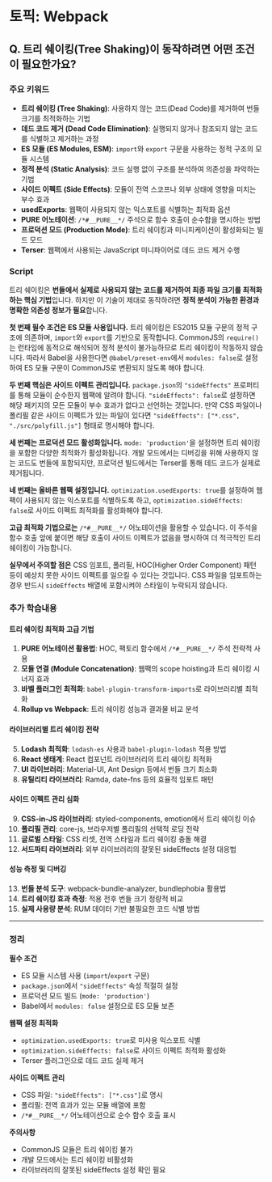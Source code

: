 # 토픽: Webpack

## Q. 트리 쉐이킹(Tree Shaking)이 동작하려면 어떤 조건이 필요한가요?

### 주요 키워드

- **트리 쉐이킹 (Tree Shaking)**: 사용하지 않는 코드(Dead Code)를 제거하여 번들 크기를 최적화하는 기법
- **데드 코드 제거 (Dead Code Elimination)**: 실행되지 않거나 참조되지 않는 코드를 식별하고 제거하는 과정
- **ES 모듈 (ES Modules, ESM)**: `import`와 `export` 구문을 사용하는 정적 구조의 모듈 시스템
- **정적 분석 (Static Analysis)**: 코드 실행 없이 구조를 분석하여 의존성을 파악하는 기법
- **사이드 이펙트 (Side Effects)**: 모듈이 전역 스코프나 외부 상태에 영향을 미치는 부수 효과
- **usedExports**: 웹팩이 사용되지 않는 익스포트를 식별하는 최적화 옵션
- **PURE 어노테이션**: `/*#__PURE__*/` 주석으로 함수 호출이 순수함을 명시하는 방법
- **프로덕션 모드 (Production Mode)**: 트리 쉐이킹과 미니피케이션이 활성화되는 빌드 모드
- **Terser**: 웹팩에서 사용되는 JavaScript 미니파이어로 데드 코드 제거 수행

### Script

트리 쉐이킹은 **번들에서 실제로 사용되지 않는 코드를 제거하여 최종 파일 크기를 최적화하는 핵심 기법**입니다. 하지만 이 기술이 제대로 동작하려면 **정적 분석이 가능한 환경과 명확한 의존성 정보가 필요**합니다.

**첫 번째 필수 조건은 ES 모듈 사용입니다.** 트리 쉐이킹은 ES2015 모듈 구문의 정적 구조에 의존하며, `import`와 `export`를 기반으로 동작합니다. CommonJS의 `require()`는 런타임에 동적으로 해석되어 정적 분석이 불가능하므로 트리 쉐이킹이 작동하지 않습니다. 따라서 Babel을 사용한다면 `@babel/preset-env`에서 `modules: false`로 설정하여 ES 모듈 구문이 CommonJS로 변환되지 않도록 해야 합니다.

**두 번째 핵심은 사이드 이펙트 관리입니다.** `package.json`의 `"sideEffects"` 프로퍼티를 통해 모듈이 순수한지 웹팩에 알려야 합니다. `"sideEffects": false`로 설정하면 해당 패키지의 모든 모듈이 부수 효과가 없다고 선언하는 것입니다. 만약 CSS 파일이나 폴리필 같은 사이드 이펙트가 있는 파일이 있다면 `"sideEffects": ["*.css", "./src/polyfill.js"]` 형태로 명시해야 합니다.

**세 번째는 프로덕션 모드 활성화입니다.** `mode: 'production'`을 설정하면 트리 쉐이킹을 포함한 다양한 최적화가 활성화됩니다. 개발 모드에서는 디버깅을 위해 사용하지 않는 코드도 번들에 포함되지만, 프로덕션 빌드에서는 Terser를 통해 데드 코드가 실제로 제거됩니다.

**네 번째는 올바른 웹팩 설정입니다.** `optimization.usedExports: true`를 설정하여 웹팩이 사용되지 않는 익스포트를 식별하도록 하고, `optimization.sideEffects: false`로 사이드 이펙트 최적화를 활성화해야 합니다.

**고급 최적화 기법으로는** `/*#__PURE__*/` 어노테이션을 활용할 수 있습니다. 이 주석을 함수 호출 앞에 붙이면 해당 호출이 사이드 이펙트가 없음을 명시하여 더 적극적인 트리 쉐이킹이 가능합니다.

**실무에서 주의할 점은** CSS 임포트, 폴리필, HOC(Higher Order Component) 패턴 등이 예상치 못한 사이드 이펙트를 일으킬 수 있다는 것입니다. CSS 파일을 임포트하는 경우 반드시 `sideEffects` 배열에 포함시켜야 스타일이 누락되지 않습니다.

### 추가 학습내용

#### **트리 쉐이킹 최적화 고급 기법**

1. **PURE 어노테이션 활용법**: HOC, 팩토리 함수에서 `/*#__PURE__*/` 주석 전략적 사용
2. **모듈 연결 (Module Concatenation)**: 웹팩의 scope hoisting과 트리 쉐이킹 시너지 효과
3. **바벨 플러그인 최적화**: `babel-plugin-transform-imports`로 라이브러리별 최적화
4. **Rollup vs Webpack**: 트리 쉐이킹 성능과 결과물 비교 분석

#### **라이브러리별 트리 쉐이킹 전략**

5. **Lodash 최적화**: `lodash-es` 사용과 `babel-plugin-lodash` 적용 방법
6. **React 생태계**: React 컴포넌트 라이브러리의 트리 쉐이킹 최적화
7. **UI 라이브러리**: Material-UI, Ant Design 등에서 번들 크기 최소화
8. **유틸리티 라이브러리**: Ramda, date-fns 등의 효율적 임포트 패턴

#### **사이드 이펙트 관리 심화**

9. **CSS-in-JS 라이브러리**: styled-components, emotion에서 트리 쉐이킹 이슈
10. **폴리필 관리**: core-js, 브라우저별 폴리필의 선택적 로딩 전략
11. **글로벌 스타일**: CSS 리셋, 전역 스타일과 트리 쉐이킹 충돌 해결
12. **서드파티 라이브러리**: 외부 라이브러리의 잘못된 sideEffects 설정 대응법

#### **성능 측정 및 디버깅**

13. **번들 분석 도구**: webpack-bundle-analyzer, bundlephobia 활용법
14. **트리 쉐이킹 효과 측정**: 적용 전후 번들 크기 정량적 비교
15. **실제 사용량 분석**: RUM 데이터 기반 불필요한 코드 식별 방법

---

### 정리

**필수 조건**

- ES 모듈 시스템 사용 (`import`/`export` 구문)
- `package.json`에서 `"sideEffects"` 속성 적절히 설정
- 프로덕션 모드 빌드 (`mode: 'production'`)
- Babel에서 `modules: false` 설정으로 ES 모듈 보존

**웹팩 설정 최적화**

- `optimization.usedExports: true`로 미사용 익스포트 식별
- `optimization.sideEffects: false`로 사이드 이펙트 최적화 활성화
- Terser 플러그인으로 데드 코드 실제 제거

**사이드 이펙트 관리**

- CSS 파일: `"sideEffects": ["*.css"]`로 명시
- 폴리필: 전역 효과가 있는 모듈 배열에 포함
- `/*#__PURE__*/` 어노테이션으로 순수 함수 호출 표시

**주의사항**

- CommonJS 모듈은 트리 쉐이킹 불가
- 개발 모드에서는 트리 쉐이킹 비활성화
- 라이브러리의 잘못된 sideEffects 설정 확인 필요
